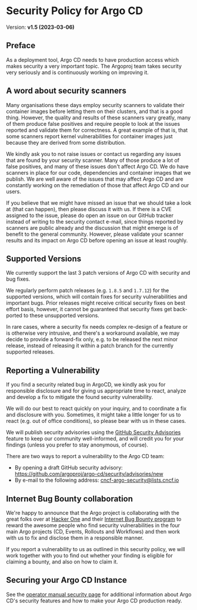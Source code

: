 # Security Policy for Argo CD

Version: **v1.5 (2023-03-06)**

## Preface

As a deployment tool, Argo CD needs to have production access which makes
security a very important topic. The Argoproj team takes security very
seriously and is continuously working on improving it.

## A word about security scanners

Many organisations these days employ security scanners to validate their
container images before letting them on their clusters, and that is a good
thing. However, the quality and results of these scanners vary greatly,
many of them produce false positives and require people to look at the
issues reported and validate them for correctness. A great example of that
is, that some scanners report kernel vulnerabilities for container images
just because they are derived from some distribution.

We kindly ask you to not raise issues or contact us regarding any issues
that are found by your security scanner. Many of those produce a lot of false
positives, and many of these issues don't affect Argo CD. We do have scanners
in place for our code, dependencies and container images that we publish. We
are well aware of the issues that may affect Argo CD and are constantly
working on the remediation of those that affect Argo CD and our users.

If you believe that we might have missed an issue that we should take a look
at (that can happen), then please discuss it with us. If there is a CVE
assigned to the issue, please do open an issue on our GitHub tracker instead
of writing to the security contact e-mail, since things reported by scanners
are public already and the discussion that might emerge is of benefit to the
general community. However, please validate your scanner results and its
impact on Argo CD before opening an issue at least roughly.

## Supported Versions

We currently support the last 3 patch versions of Argo CD with security and bug fixes.

We regularly perform patch releases (e.g. `1.8.5` and `1.7.12`) for the
supported versions, which will contain fixes for security vulnerabilities and
important bugs. Prior releases might receive critical security fixes on best
effort basis, however, it cannot be guaranteed that security fixes get
back-ported to these unsupported versions.

In rare cases, where a security fix needs complex re-design of a feature or is
otherwise very intrusive, and there's a workaround available, we may decide to
provide a forward-fix only, e.g. to be released the next minor release, instead
of releasing it within a patch branch for the currently supported releases.

## Reporting a Vulnerability

If you find a security related bug in ArgoCD, we kindly ask you for responsible
disclosure and for giving us appropriate time to react, analyze and develop a
fix to mitigate the found security vulnerability.

We will do our best to react quickly on your inquiry, and to coordinate a fix
and disclosure with you. Sometimes, it might take a little longer for us to
react (e.g. out of office conditions), so please bear with us in these cases.

We will publish security advisories using the
[GitHub Security Advisories](https://github.com/argoproj/argo-cd/security/advisories)
feature to keep our community well-informed, and will credit you for your
findings (unless you prefer to stay anonymous, of course).

There are two ways to report a vulnerability to the Argo CD team:

* By opening a draft GitHub security advisory: https://github.com/argoproj/argo-cd/security/advisories/new
* By e-mail to the following address: cncf-argo-security@lists.cncf.io

## Internet Bug Bounty collaboration

We're happy to announce that the Argo project is collaborating with the great
folks over at
[Hacker One](https://hackerone.com/) and their
[Internet Bug Bounty program](https://hackerone.com/ibb)
to reward the awesome people who find security vulnerabilities in the four
main Argo projects (CD, Events, Rollouts and Workflows) and then work with
us to fix and disclose them in a responsible manner.

If you report a vulnerability to us as outlined in this security policy, we
will work together with you to find out whether your finding is eligible for
claiming a bounty, and also on how to claim it.

## Securing your Argo CD Instance

See the [operator manual security page](docs/operator-manual/security.md) for
additional information about Argo CD's security features and how to make your
Argo CD production ready.
